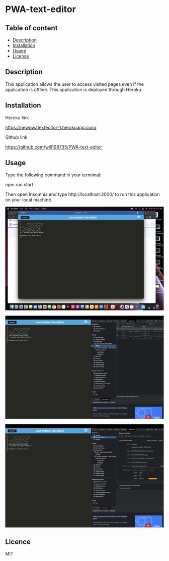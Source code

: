 # PWA-text-editor

## Table of content

- [Description](#Description)
- [Installation](#installation)
- [Usage](#usage)
- [License](#license)


## Description
This application allows the user to access visited pages even if the application is offline. This application is deployed through Heroku.



## Installation
Heroku link

https://newpwatexteditor-1.herokuapp.com/

Github link

https://github.com/will198735/PWA-text-editor



## Usage
Type the following command in your termimal:

npm run start

Then open Insomnia and type http://localhost:3000/ to run this application on your local machine.

![home](./assets/images/Screen%20Shot%202023-04-14%20at%2011.21.53%20AM.png)

![indexDB](./assets/images/Screen%20Shot%202023-04-14%20at%2011.21.20%20AM.png)

![manifest serviceWorker](./assets/images/Screen%20Shot%202023-04-14%20at%2011.21.09%20AM.png)

## Licence
MIT